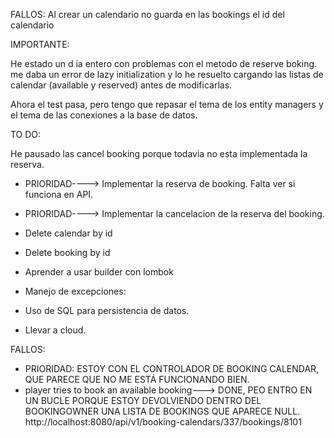 FALLOS: Al crear un calendario no guarda en las bookings el id del calendario



IMPORTANTE:

He estado un d ía entero con problemas con el metodo de reserve boking. me daba un error de lazy initialization 
y lo he resuelto cargando las listas de calendar (available y reserved) antes de modificarlas. 

Ahora el test pasa, pero tengo que repasar el tema de los entity managers y el tema de las conexiones a la base de datos. 



TO DO:

He pausado las cancel booking porque todavia no esta implementada la reserva.

- PRIORIDAD----> Implementar la reserva de booking. Falta ver si funciona en API. 
- PRIORIDAD----> Implementar la cancelacion de la reserva del booking.
- Delete calendar by id
- Delete booking by id
- Aprender a usar builder con lombok

- Manejo de excepciones:

- Uso de SQL para persistencia de datos.
- Llevar a cloud.


FALLOS:

- PRIORIDAD: ESTOY CON EL CONTROLADOR DE BOOKING CALENDAR, QUE PARECE QUE NO ME ESTÁ FUNCIONANDO BIEN.
- player tries to book an available booking---> DONE, PEO ENTRO EN UN BUCLE PORQUE ESTOY DEVOLVIENDO DENTRO DEL BOOKINGOWNER UNA LISTA DE BOOKINGS QUE APARECE NULL.
  http://localhost:8080/api/v1/booking-calendars/337/bookings/8101



